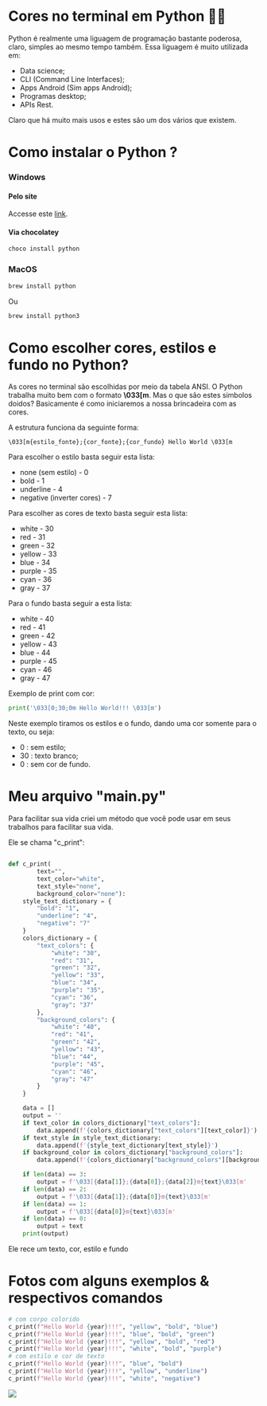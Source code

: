 # Cores no terminal em Python 👨‍💻

Python é realmente uma liguagem de programação bastante poderosa, claro, 
simples ao mesmo tempo também. Essa liguagem é muito utilizada em:

- Data science;
- CLI (Command Line Interfaces);
- Apps Android (Sim apps Android);
- Programas desktop;
- APIs Rest.

Claro que há muito mais usos e estes são um dos vários que existem.

# Como instalar o Python ? 

### Windows

#### Pelo site

Accesse este <a href="https://www.python.org/downloads/windows/">link</a>.

#### Via chocolatey

````sh
choco install python
````

### MacOS

````sh
brew install python
````
Ou
````sh
brew install python3
````
# Como escolher cores, estilos e fundo no Python?

As cores no terminal são escolhidas por meio da tabela ANSI. 
O Python trabalha muito bem com o formato <b>\033[m</b>. Mas o que 
são estes simbolos doidos? Basicamente é como iniciaremos
a nossa brincadeira com as cores. 

A estrutura funciona da seguinte forma:

```
\033[m{estilo_fonte};{cor_fonte};{cor_fundo} Hello World \033[m
```

Para escolher o estilo basta seguir esta lista:

 - none (sem estilo) - 0
 - bold - 1
 - underline - 4
 - negative (inverter cores) - 7

Para escolher as cores de texto basta seguir esta lista:

 - white - 30
 - red - 31
 - green - 32
 - yellow - 33
 - blue - 34
 - purple - 35
 - cyan - 36
 - gray - 37
 
Para o fundo basta seguir a esta lista:

 - white - 40
 - red - 41
 - green - 42
 - yellow - 43
 - blue - 44
 - purple - 45
 - cyan - 46
 - gray - 47
 
Exemplo de print com cor:
 
```python
print('\033[0;30;0m Hello World!!! \033[m')
```
 Neste exemplo tiramos os estilos e o fundo, dando uma cor somente para o texto, ou seja:
 
 - 0 : sem estilo;
 - 30 : texto branco;
 - 0 : sem cor de fundo.
 
# Meu arquivo "main.py"

Para facilitar sua vida criei um método que você pode usar em seus trabalhos
para facilitar sua vida.

Ele se chama "c_print":
 
```python

def c_print(
        text="",
        text_color="white",
        text_style="none",
        background_color="none"):
    style_text_dictionary = {
        "bold": "1",
        "underline": "4",
        "negative": "7"
    }
    colors_dictionary = {
        "text_colors": {
            "white": "30",
            "red": "31",
            "green": "32",
            "yellow": "33",
            "blue": "34",
            "purple": "35",
            "cyan": "36",
            "gray": "37"
        },
        "background_colors": {
            "white": "40",
            "red": "41",
            "green": "42",
            "yellow": "43",
            "blue": "44",
            "purple": "45",
            "cyan": "46",
            "gray": "47"
        }
    }

    data = []
    output = ''
    if text_color in colors_dictionary["text_colors"]:
        data.append(f'{colors_dictionary["text_colors"][text_color]}')
    if text_style in style_text_dictionary:
        data.append(f'{style_text_dictionary[text_style]}')
    if background_color in colors_dictionary["background_colors"]:
        data.append(f'{colors_dictionary["background_colors"][background_color]}')

    if len(data) == 3:
        output = f'\033[{data[1]};{data[0]};{data[2]}m{text}\033[m'
    if len(data) == 2:
        output = f'\033[{data[1]};{data[0]}m{text}\033[m'
    if len(data) == 1:
        output = f'\033[{data[0]}m{text}\033[m'
    if len(data) == 0:
        output = text
    print(output)

```
Ele rece um texto, cor, estilo e fundo

# Fotos com alguns exemplos & respectivos comandos

```python
# com corpo colorido
c_print(f"Hello World {year}!!!", "yellow", "bold", "blue")
c_print(f"Hello World {year}!!!", "blue", "bold", "green")
c_print(f"Hello World {year}!!!", "yellow", "bold", "red")
c_print(f"Hello World {year}!!!", "white", "bold", "purple")
# com estilo e cor de texto
c_print(f"Hello World {year}!!!", "blue", "bold")
c_print(f"Hello World {year}!!!", "yellow", "underline")
c_print(f"Hello World {year}!!!", "white", "negative")
```

<img src="https://lh5.googleusercontent.com/f8GMIo6wCVlfZTCPO_bHohfX6Vx47EU-amBknOEpnq7u6tNOcq6a5H0NpGnGlTUPna7lGyHPRmR4Lq6WzuSq=w952-h704-rw" />